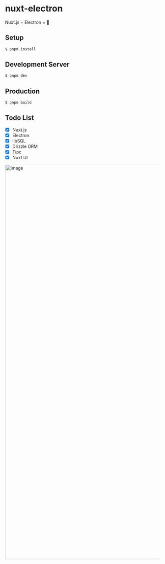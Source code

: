 # nuxt-electron

Nuxt.js + Electron = 💖

## Setup

```bash
$ pnpm install
```

## Development Server

```bash
$ pnpm dev
```

## Production

```bash
$ pnpm build
```

## Todo List

- [x] Nuxt.js
- [x] Electron
- [x] libSQL
- [x] Drizzle ORM
- [x] Tipc
- [x] Nuxt UI

<img width="1280" alt="image" src="https://github.com/user-attachments/assets/71a52493-b5b4-48c0-b367-7f0efd2e8190" />
